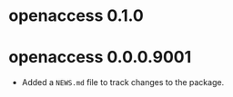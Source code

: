 # openaccess 0.1.0

# openaccess 0.0.0.9001

* Added a `NEWS.md` file to track changes to the package.
